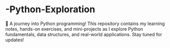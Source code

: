 # -Python-Exploration
🚀 A journey into Python programming! This repository contains my learning notes, hands-on exercises, and mini-projects as I explore Python fundamentals, data structures, and real-world applications. Stay tuned for updates!
